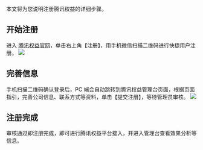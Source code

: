 本文将为您说明注册腾讯权益的详细步骤。
## 开始注册
进入 [腾讯权益官网](https://quanyi.qq.com/)，单击右上角【注册】，用手机微信扫描二维码进行快捷用户注册。
![](https://main.qcloudimg.com/raw/b9f64250fe897380ac5fb3bd7e3d71c0.png)

## 完善信息
手机扫描二维码确认登录后，PC 端会自动跳转到腾讯权益管理台页面，根据页面指引，完善公司信息、联系方式等资料，单击【提交注册】，等待管理员审核。
![](https://main.qcloudimg.com/raw/6422b7763d0f706e8ee5614f3c40fd53.png)

## 注册完成
审核通过即注册完成，即可进行腾讯权益平台接入，并进入管理台查看效果分析等信息。